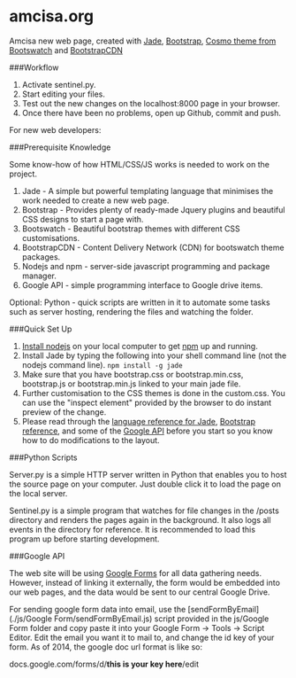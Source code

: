 amcisa.org
==================

Amcisa new web page, created with [Jade](http://jade-lang.com/), [Bootstrap](http://getbootstrap.com/), [Cosmo theme from Bootswatch](http://bootswatch.com/cosmo/) and [BootstrapCDN](http://www.bootstrapcdn.com/)

###Workflow

1. Activate sentinel.py.
2. Start editing your files.
3. Test out the new changes on the localhost:8000 page in your browser.
4. Once there have been no problems, open up Github, commit and push.

For new web developers:

###Prerequisite Knowledge

Some know-how of how HTML/CSS/JS works is needed to work on the project. 

1. Jade - A simple but powerful templating language that minimises the work needed to create a new web page.
2. Bootstrap - Provides plenty of ready-made Jquery plugins and beautiful CSS designs to start a page with.
3. Bootswatch - Beautiful bootstrap themes with different CSS customisations. 
4. BootstrapCDN - Content Delivery Network (CDN) for bootswatch theme packages.
5. Nodejs and npm - server-side javascript programming and package manager.
6. Google API - simple programming interface to Google drive items.

Optional: 
Python - quick scripts are written in it to automate some tasks such as server hosting, rendering the files and watching the folder.

###Quick Set Up

1. [Install nodejs](http://nodejs.org/) on your local computer to get [npm](https://www.npmjs.org/) up and running.
2. Install Jade by typing the following into your shell command line (not the nodejs command line). ```npm install -g jade```
3. Make sure that you have bootstrap.css or bootstrap.min.css, bootstrap.js or bootstrap.min.js linked to your main jade file.
4. Further customisation to the CSS themes is done in the custom.css. You can use the "inspect element" provided by the browser to do instant preview of the change.
5. Please read through the [language reference for Jade](http://jade-lang.com/reference/), [Bootstrap](http://getbootstrap.com/javascript/) [reference](http://getbootstrap.com/css/), and some of the [Google API](https://developers.google.com/drive/v2/reference/) before you start so you know how to do modifications to the layout.

###Python Scripts

Server.py is a simple HTTP server written in Python that enables you to host the source page on your computer. Just double click it to load the page on the local server.

Sentinel.py is a simple program that watches for file changes in the /posts directory and renders the pages again in the background. It also logs all events in the directory for reference. It is recommended to load this program up before starting development.

###Google API

The web site will be using [Google Forms](https://support.google.com/docs/answer/87809?hl=en) for all data gathering needs. However, instead of linking it externally, the form would be embedded into our web pages, and the data would be sent to our central Google Drive. 

For sending google form data into email, use the [sendFormByEmail](./js/Google Form/sendFormByEmail.js) script provided in the js/Google Form folder and copy paste it into your Google Form -> Tools -> Script Editor. Edit the email you want it to mail to, and change the id key of your form. As of 2014, the google doc url format is like so:

docs.google.com/forms/d/__this is your key here__/edit


